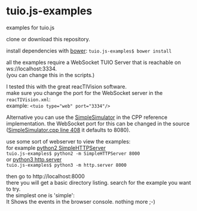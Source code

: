 # tuio.js-examples
examples for tuio.js

clone or download this repository.

install dependencies with [bower](https://bower.io/):
`tuio.js-examples$ bower install`

all the examples require a WebSocket TUIO Server that is reachable on ws://localhost:3334.  
(you can change this in the scripts.)

I tested this with the great reacTIVision software.  
make sure you change the port for the WebSocket server in the `reacTIVision.xml`:  
example: `<tuio type="web" port="3334"/>`

Alternative you can use the [SimpleSimulator](https://github.com/mkalten/TUIO11_CPP) in the CPP reference implementation. the WebSocket port for this can be changed in the source ([SimpleSimulator.cpp line 408](https://github.com/mkalten/TUIO11_CPP/blob/master/SimpleSimulator.cpp#L408) it defaults to 8080).

use some sort of webserver to view the examples:  
for example [python2 SimpleHTTPServer](https://docs.python.org/2/library/simplehttpserver.html)  
`tuio.js-examples$ python2 -m SimpleHTTPServer 8000`  
or [python3 http.server](https://docs.python.org/3.6/library/http.server.html)  
`tuio.js-examples$ python3 -m http.server 8000`   

then go to http://localhost:8000  
there you will get a basic directory listing. search for the example you want to try.  
the simplest one is 'simple':  
It Shows the events in the browser console. nothing more ;-)
